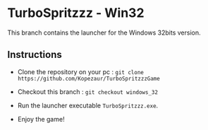 # TurboSpritzzz - Win32

This branch contains the launcher for the Windows 32bits version.


## Instructions

* Clone the repository on your pc : `git clone https://github.com/Kopezaur/TurboSpritzzzGame` 

* Checkout this branch : `git checkout windows_32`

* Run the launcher executable `TurboSpritzzz.exe`.

* Enjoy the game!
